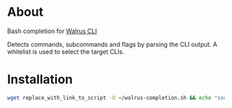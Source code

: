 # About

Bash completion for [Walrus CLI](https://docs.walrus.site/usage/client-cli.html)

Detects commands, subcommands and flags by parsing the CLI output. A whitelist is used to select the target CLIs.

# Installation

```sh
wget replace_with_link_to_script -O ~/walrus-completion.sh && echo "source ~/walrus-completion.sh" >> ~/.bashrc

```



